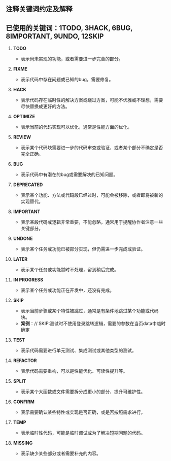 ## 注释关键词约定及解释
## 已使用的关键词：1TODO, 3HACK, 6BUG, 8IMPORTANT, 9UNDO, 12SKIP
1. **TODO**
    - 表示尚未实现的功能，或者需要进一步完善的部分。
        
2. **FIXME**
    - 表示代码中存在问题或已知的bug，需要修复。
        
3. **HACK**
    - 表示代码存在临时性的解决方案或绕过方案，可能不优雅或不理想，需要尽快替换成更好的方法。
        
4. **OPTIMIZE**
    - 表示当前的代码实现可以优化，通常是性能方面的优化。
        
5. **REVIEW**
    - 表示某个代码块需要进一步的代码审查或验证，或者某个部分不确定是否完全正确。
        
6. **BUG**
    - 表示代码中有潜在的bug或需要解决的已知问题。
        
7. **DEPRECATED**
    - 表示某个功能、方法或代码段已经过时，可能会被移除，或者即将被新的实现替代。
        
8. **IMPORTANT**
    - 表示某段代码或逻辑非常重要，不能忽略，通常用于提醒协作者注意一些关键部分。
        
9. **UNDONE**
    - 表示某个任务或功能已被部分实现，但仍需进一步完成或验证。
        
10. **LATER**
    - 表示某个任务或功能暂时不处理，留到稍后完成。
        
11. **IN PROGRESS**
    - 表示某个任务或功能正在开发中，还没有完成。
        
12. **SKIP**
    - 表示当前步骤或某个特性被跳过，通常是有条件地跳过某个功能或代码块。
    - **案例**：// SKIP:测试时不使用登录跳转逻辑，需要的参数在当页data中临时确定
13. **TEST**
    - 表示代码需要进行单元测试、集成测试或其他类型的测试。
        
14. **REFACTOR**
    - 表示代码需要重构，可以是性能优化、可读性提升等。
        
15. **SPLIT**
    - 表示某个大函数或文件需要拆分成更小的部分，提升可维护性。
        
16. **CONFIRM**
    - 表示需要确认某些特性或实现是否正确，或是否按照需求进行。

17. **TEMP**
    - 表示临时性代码，可能是临时调试或为了解决短期问题的代码。
        
18. **MISSING**
    - 表示缺少某些部分或者需要补充的内容。